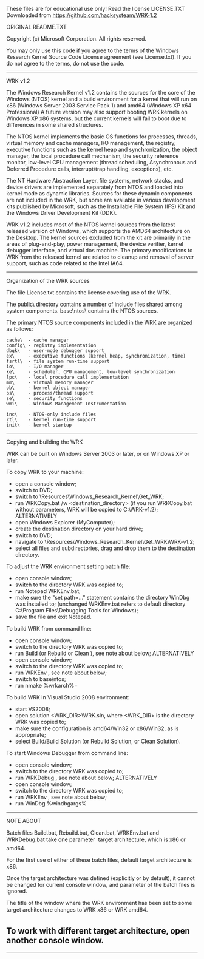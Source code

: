 These files are for educational use only!
Read the license LICENSE.TXT
Downloaded from https://github.com/hacksysteam/WRK-1.2


ORIGINAL README.TXT


Copyright (c) Microsoft Corporation. All rights reserved. 

You may only use this code if you agree to the terms of
the Windows Research Kernel Source Code License agreement
(see License.txt).  If you do not agree to the terms, do not use the code.

***

WRK v1.2

The Windows Research Kernel v1.2 contains the sources for the core of
the Windows (NTOS) kernel and a build environment for a kernel that will run on
    x86     (Windows Server 2003 Service Pack 1) and
    amd64   (Windows XP x64 Professional)
A future version may also support booting WRK kernels on Windows XP x86 systems,
but the current kernels will fail to boot due to differences in some shared 
structures.

The NTOS kernel implements the basic OS functions
for processes, threads, virtual memory and cache managers, I/O management,
the registry, executive functions such as the kernel heap and synchronization,
the object manager, the local procedure call mechanism, the security reference
monitor, low-level CPU management (thread scheduling, Asynchronous and Deferred
Procedure calls, interrupt/trap handling, exceptions), etc.

The NT Hardware Abstraction Layer, file systems, network stacks, and device
drivers are implemented separately from NTOS and loaded into kernel mode
as dynamic libraries.  Sources for these dynamic components are not included
in the WRK, but some are available in various development kits published
by Microsoft, such as the Installable File System (IFS) Kit and the
Windows Driver Development Kit (DDK).

WRK v1.2 includes most of the NTOS kernel sources from the latest released
version of Windows, which supports the AMD64 architecture on the Desktop.
The kernel sources excluded from the kit are primarily in the areas of
plug-and-play, power management, the device verifier, kernel debugger
interface, and virtual dos machine.  The primary modifications to WRK
from the released kernel are related to cleanup and removal of server
support, such as code related to the Intel IA64.

***

Organization of the WRK sources

The file License.txt contains the license covering use of the WRK.

The public\ directory contains a number of include files shared among system
components.  base\ntos\ contains the NTOS sources.

The primary NTOS source components included in the WRK are organized as follows:

    cache\  - cache manager
    config\ - registry implementation
    dbgk\   - user-mode debugger support
    ex\     - executive functions (kernel heap, synchronization, time)
    fsrtl\  - file system run-time support
    io\     - I/O manager
    ke\     - scheduler, CPU management, low-level synchronization
    lpc\    - local procedure call implementation
    mm\     - virtual memory manager
    ob\     - kernel object manager
    ps\     - process/thread support
    se\     - security functions
    wmi\    - Windows Management Instrumentation

    inc\    - NTOS-only include files
    rtl\    - kernel run-time support
    init\   - kernel startup

***

Copying and building the WRK

WRK can be built on Windows Server 2003 or later, or on Windows XP or later.

To copy WRK to your machine: 
- open a console window; 
- switch to DVD;
- switch to \Resources\Windows_Research_Kernel\Get_WRK\;
- run WRKCopy.bat /w <destination_directory>
  (if you run WRKCopy.bat without parameters, WRK will be copied to C:\WRK-v1.2\);
ALTERNATIVELY
- open Windows Explorer (MyComputer);
- create the destination directory on your hard drive;
- switch to DVD;
- navigate to \Resources\Windows_Research_Kernel\Get_WRK\WRK-v1.2\;
- select all files and subdirectories, drag and drop them to the destination 
  directory.

To adjust the WRK environment setting batch file:
- open console window;
- switch to the directory WRK was copied to;
- run Notepad WRKEnv.bat;
- make sure the "set path=..." statement contains the directory WinDbg was 
  installed to; (unchanged WRKEnv.bat refers to default directory 
  C:\Program Files\Debugging Tools for Windows);
- save the file and exit Notepad. 

To build WRK from command line:
- open console window;
- switch to the directory WRK was copied to;
- run Build <arch> (or Rebuild <arch> or Clean <arch>), see note about <arch> 
  below;
ALTERNATIVELY
- open console window;
- switch to the directory WRK was copied to;
- run WRKEnv <arch>, see note about <arch> below;
- switch to base\ntos;
- run nmake %wrkarch%= 

To build WRK in Visual Studio 2008 environment:
- start VS2008;
- open solution <WRK_DIR>\WRK.sln, where <WRK_DIR> is the directory WRK was 
  copied to;
- make sure the configuration is amd64/Win32 or x86/Win32, as is appropriate;
- select Build/Build Solution (or Rebuild Solution, or Clean Solution). 

To start Windows Debugger from command line:
- open console window;
- switch to the directory WRK was copied to;
- run WRKDebug <arch>, see note about <arch> below;
ALTERNATIVELY
- open console window;
- switch to the directory WRK was copied to;
- run WRKEnv <arch>, see note about <arch> below;
- run WinDbg %windbgargs% 
 
-----------------------------------------------------------------------------
NOTE ABOUT <ARCH>

Batch files Build.bat, Rebuild.bat, Clean.bat, WRKEnv.bat and WRKDebug.bat 
take one parameter  target architecture, which is x86 or amd64.
 
For the first use of either of these batch files, default target architecture 
is x86.
 
Once the target architecture was defined (explicitly or by default), it 
cannot be changed for current console window, and <arch> parameter of the 
batch files is ignored.

The title of the window where the WRK environment has been set to some target 
architecture changes to WRK x86 or WRK amd64.

To work with different target architecture, open another console window. 
-----------------------------------------------------------------------------

***

